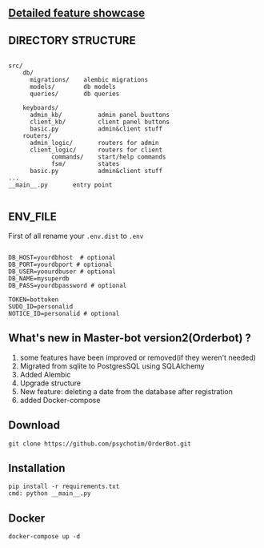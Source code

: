 [Detailed feature showcase](https://www.youtube.com/watch?v=q6_tcOqOviQ)
-------------
DIRECTORY STRUCTURE
-------------------
```

src/
    db/
      migrations/    alembic migrations
      models/        db models
      queries/       db queries

    keyboards/
      admin_kb/          admin panel buuttons
      client_kb/         client panel buttons
      basic.py           admin&client stuff
    routers/
      admin_logic/       routers for admin
      client_logic/      routers for client
            commands/    start/help commands
            fsm/         states
      basic.py           admin&client stuff
...
__main__.py       entry point
     
```

## ENV_FILE
First of all rename your `.env.dist` to `.env`
```

DB_HOST=yourdbhost  # optional
DB_PORT=yourdbport # optional
DB_USER=yoourdbuser # optional
DB_NAME=mysuperdb
DB_PASS=yourdbpassword # optional

TOKEN=bottoken
SUDO_ID=personalid
NOTICE_ID=personalid # optional

```

## What's new in Master-bot version2(Orderbot) ? 
1. some features have been improved or removed(if they weren't needed)
2. Migrated from sqlite to PostgresSQL using SQLAlchemy
3. Added Alembic
4. Upgrade structure
5. New feature: deleting a date from the database after registration
6. added Docker-compose

## Download
```
git clone https://github.com/psychotim/OrderBot.git
```
## Installation
```
pip install -r requirements.txt
cmd: python __main__.py
```
## Docker
```
docker-compose up -d
```
